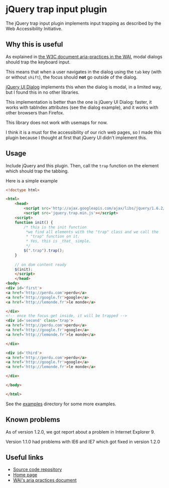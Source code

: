 jQuery trap input plugin
=====
The jQuery trap input plugin implements input trapping as described by
the Web Accessibility Initiative.

Why this is useful
----
As explained in [the W3C document aria-practices in the WAI](http://www.w3.org/WAI/PF/aria-practices/#modal_dialog),
modal dialogs should trap the keyboard input.

This means that when a user navigates in the dialog using the
`tab` key (with or without `shift`), the focus should __not__ go
outside of the dialog.

[jQuery UI Dialog](http://jqueryui.com/demos/dialog/) implements this
when the dialog is modal, in a limited way, but I found this in no other
libraries.

This implementation is better than the one is jQuery UI
Dialog: faster, it works with tabIndex attributes (see the dialog
example), and it works with other browsers than Firefox.

This library does not work with usemaps for now.

I think it is a must for the accessibility of our rich web pages, so I
made this plugin because I thought at first that jQuery UI didn't
implement this.

Usage
----
Include jQuery and this plugin. Then, call the `trap` function on the element 
which should trap the tabbing.

Here is a simple example

```html
<!doctype html>

<html>
	<head>
		<script src='http://ajax.googleapis.com/ajax/libs/jquery/1.6.2/jquery.min.js'></script>
		<script src='jquery.trap.min.js'></script>
	<script>
	function init() {
		/* this is the init function
		 *we find all elements with the "trap" class and we call the
		 * "trap" function on it.
		 * Yes, this is _that_ simple.
		 */
		$(".trap").trap();
	}
	
	// on dom content ready
	$(init);
	</script>
	</head>
<body>
<div id='first'>
<a href='http://perdu.com'>perdu</a>
<a href='http://google.fr'>google</a>
<a href='http://lemonde.fr'>le monde</a>

</div>
<!-- once the focus get inside, it will be trapped -->
<div id='second' class='trap'>
<a href='http://perdu.com'>perdu</a>
<a href='http://google.fr'>google</a>
<a href='http://lemonde.fr'>le monde</a>

</div>

<div id='third'>
<a href='http://perdu.com'>perdu</a>
<a href='http://google.fr'>google</a>
<a href='http://lemonde.fr'>le monde</a>

</div>

</body>

</html>
```

See the [examples](http://julienw.github.com/jquery-trap-input/examples/) directory for some more examples.

Known problems
-----
As of version 1.2.0, we got report about a problem in Internet Explorer 9.

Version 1.1.0 had problems with IE6 and IE7 which got fixed in version 1.2.0

Useful links
----
* [Source code repository](https://github.com/julienw/jquery-trap-input)
* [Home page](http://julienw.github.com/jquery-trap-input)
* [WAI's aria practices document](http://www.w3.org/WAI/PF/aria-practices/#modal_dialog)
